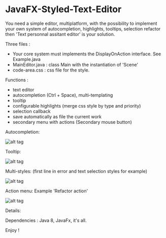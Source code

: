 
# JavaFX-Styled-Text-Editor

You need a simple editor, multiplatform, with the possibility to implement your own system of autocompletion, highlights, tooltips, selection refactor then 'Text personnal assitant editor' is your solution.

Three files :
- Your core system must implements the DisplayOnAction interface. See Example.java
- MainEditor.java : class Main with the instantiation of 'Scene'
- code-area.css : css file for the style.

Functions :
- text editor
- autocompletion (Ctrl + Space), multi-templating
- tooltip
- configurable highlights (merge css style by type and priority)
- selection callback
- save automatically as file the current work
- secondary menu with actions (Secondary mouse button)

Autocompletion:

![alt tag](https://cloud.githubusercontent.com/assets/10994894/26037376/c7fd1b98-38f1-11e7-8ee2-82bf8b4bb593.png)

Tooltip:

![alt tag](https://cloud.githubusercontent.com/assets/10994894/26037407/4cdb1798-38f2-11e7-9b0b-ba2155d2d35b.png)


Multi-styles:
(first line in error and text selection styles for example)

![alt tag](https://cloud.githubusercontent.com/assets/10994894/26037414/6deef4ae-38f2-11e7-9434-0be1d2821082.png)

Action menu:
Example 'Refactor action'

![alt tag](https://cloud.githubusercontent.com/assets/10994894/26037419/870c5c24-38f2-11e7-84c8-993719a58f48.png)

Details:

Dependencies : Java 8, JavaFx, it's all.


Enjoy !
